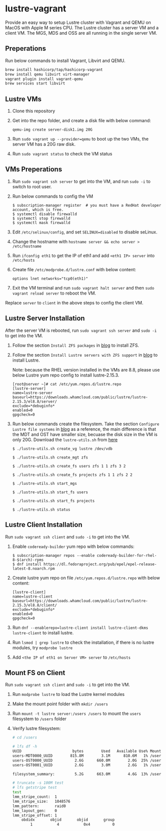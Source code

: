 # lustre-vagrant

Provide an easy way to setup Lustre cluster with Vagrant and QEMU on MacOS with Apple M series CPU. The Lustre cluster has a server VM and a client VM. The MGS, MDS and OSS are all running in the single server VM.

## Preperations

Run below commands to install Vagrant, Libvirt and QEMU.

```bash
brew install hashicorp/tap/hashicorp-vagrant
brew install qemu libvirt virt-manager
vagrant plugin install vagrant-qemu
brew services start libvirt
```

## Lustre VMs

1. Clone this repository
2. Get into the repo folder, and create a disk file with below command:

    ```
    qemu-img create server-disk1.img 20G
    ```

3. Run `sudo vagrant up --provider=qemu` to boot up the two VMs, the server VM has a 20G raw disk.
4. Run `sudo vagrant status` to check the VM status

## VMs Preperations

1. Run `sudo vagrant ssh server` to get into the VM, and run `sudo -i` to switch to root user.
2. Run below commands to config the VM

    ```
    $ subscription-manager register  # you must have a RedHat developer account, which is free.
    $ systemctl disable firewalld
    $ systemctl stop firewalld
    $ systemctl mask firewalld
    ```

3. Edit `/etc/selinux/config`, and set `SELINUX=disabled` to disable seLinux.

4. Change the hostname with `hostname server && echo server > /etc/hostname`

5. Run `ifconfig eth1` to get the IP of eth1 and add `<eth1 IP> server` into `/etc/hosts`

6. Create file `/etc/modprobe.d/lustre.conf` with below content:

    ```
    options lnet networks="tcp0(eth1)"
    ```

4. Exit the VM terminal and run `sudo vagrant halt server` and then `sudo vagrant reload server` to reboot the VM.

Replace `server` to `client` in the above steps to config the client VM.

## Lustre Server Installation

After the server VM is rebooted, run `sudo vagrant ssh server`  and `sudo -i` to get into the VM.

1. Follow the section `Install ZFS packages` in [blog](https://metebalci.com/blog/lustre-2.15.4-on-rhel-8.9-and-ubuntu-22.04/) to install ZFS.
2. Follow the section `Install Lustre servers with ZFS support` in [blog](https://metebalci.com/blog/lustre-2.15.4-on-rhel-8.9-and-ubuntu-22.04/) to install Lustre.

    Note: because the RHEL version installed in the VMs are 8.8, please use below Lustre yum repo config to install lustre-2.15.3.

    ```
    [root@server ~]# cat /etc/yum.repos.d/lustre.repo
    [lustre-server]
    name=lustre-server
    baseurl=https://downloads.whamcloud.com/public/lustre/lustre-2.15.3/el8.8/server/
    exclude=*debuginfo*
    enabled=0
    gpgcheck=0
    ```

3. Run below commands create the filesystem. Take the section `Configure Lustre file systems` in [blog](https://metebalci.com/blog/lustre-2.15.4-on-rhel-8.9-and-ubuntu-22.04/) as a reference, the main difference is that the MDT and OST have smaller size, becuase the disk size in the VM is only 20G. Download the `lustre-utils.sh` from [here](https://raw.githubusercontent.com/metebalci/lustre-utils.sh/refs/heads/main/lustre-utils.sh)

    ```
    $ ./lustre-utils.sh create_vg lustre /dev/vdb

    $ ./lustre-utils.sh create_mgt zfs

    $ ./lustre-utils.sh create_fs users zfs 1 1 zfs 3 2

    $ ./lustre-utils.sh create_fs projects zfs 1 1 zfs 2 2

    $ ./lustre-utils.sh start_mgs

    $ ./lustre-utils.sh start_fs users

    $ ./lustre-utils.sh start_fs projects

    $ ./lustre-utils.sh status
    ```

## Lustre Client Installation

Run `sudo vagrant ssh client`  and `sudo -i` to get into the VM.

1. Enable `codeready-builder` yum repo with below commands:

    ```
    $ subscription-manager repos --enable codeready-builder-for-rhel-8-$(arch)-rpms
    $ dnf install https://dl.fedoraproject.org/pub/epel/epel-release-latest-8.noarch.rpm
    ````

2. Create lustre yum repo on file `/etc/yum.repos.d/lustre.repo` with below content:

    ```
    [lustre-client]
    name=lustre-client
    baseurl=https://downloads.whamcloud.com/public/lustre/lustre-2.15.3/el8.8/client/
    exclude=*debuginfo*
    enabled=0
    gpgcheck=0
    ```

3. Run `dnf --enablerepo=lustre-client install lustre-client-dkms lustre-client` to install lustre.

4. Run `lsmod | grep lustre` to check the installation, if there is no lustre modules, try `modprobe lustre`

5. Add `<the IP of eth1 on Server VM> server` to `/etc/hosts`

## Mount FS on Client

Run `sudo vagrant ssh client`  and `sudo -i` to get into the VM.

1. Run `modprobe lustre` to load the Lustre kernel modules
2. Make the mount point folder with `mkdir /users`
3. Run `mount -t lustre server:/users /users` to mount the `users` filesystem to `/users` folder
4. Verify lustre filesystem:

    ```bash
    # cd /users

    # lfs df -h
    UUID                       bytes        Used   Available Use% Mounted on
    users-MDT0000_UUID        815.8M        3.1M      810.6M   1% /users[MDT:0]
    users-OST0000_UUID          2.6G      660.0M        2.0G  25% /users[OST:0]
    users-OST0001_UUID          2.6G        3.0M        2.6G   1% /users[OST:1]

    filesystem_summary:         5.2G      663.0M        4.6G  13% /users

    # truncate -s 100M test
    # lfs getstripe test
    test
    lmm_stripe_count:  1
    lmm_stripe_size:   1048576
    lmm_pattern:       raid0
    lmm_layout_gen:    0
    lmm_stripe_offset: 1
        obdidx		 objid		 objid		 group
            1	        4	        0x4	         0
    ```